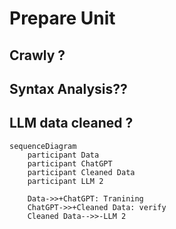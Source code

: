 # Prepare Unit


## Crawly ?

## Syntax Analysis??

## LLM data cleaned ?

```marmaid
sequenceDiagram
    participant Data
    participant ChatGPT
    participant Cleaned Data
    participant LLM 2

    Data->>+ChatGPT: Tranining
    ChatGPT->>+Cleaned Data: verify
    Cleaned Data-->>-LLM 2
```
